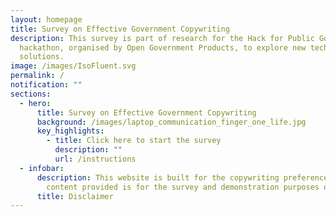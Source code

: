 ```yaml
---
layout: homepage
title: Survey on Effective Government Copywriting
description: This survey is part of research for the Hack for Public Good
  hackathon, organised by Open Government Products, to explore new tech
  solutions.
image: /images/IsoFluent.svg
permalink: /
notification: ""
sections:
  - hero:
      title: Survey on Effective Government Copywriting
      background: /images/laptop_communication_finger_one_life.jpg
      key_highlights:
        - title: Click here to start the survey
          description: ""
          url: /instructions
  - infobar:
      description: This website is built for the copywriting preferences survey. The
        content provided is for the survey and demonstration purposes only.
      title: Disclaimer
---
```

